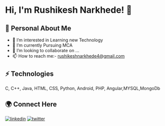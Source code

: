 
# Hi, I'm Rushikesh Narkhede! 👋


## 🚀 Personal About Me
- 👀 I’m interested in Learning new Technology
- 🌱 I’m currently Pursuing MCA
- 💞️ I’m looking to collaborate on ...
- 📫 How to reach me:- rushikeshnarkhede4@gmail.com
## ⚡ Technologies
C, C++, Java, HTML, CSS, Python, Android, PHP, Angular,MYSQL,MongoDb


## 🌍 Connect Here
[![linkedin](https://img.shields.io/badge/linkedin-0A66C2?style=for-the-badge&logo=linkedin&logoColor=white)](https://www.linkedin.com/in/rushikesh-narkhede-96aa5712b?lipi=urn%3Ali%3Apage%3Ad_flagship3_profile_view_base_contact_details%3B4ZTK%2FcbSReWY1W2fO5bygQ%3D%3D)
[![twitter](https://img.shields.io/badge/twitter-1DA1F2?style=for-the-badge&logo=twitter&logoColor=white)](https://twitter.com/RushiNarkhede?t=Y2xbvCY3cdKNoL_sIQf6hQ&s=08)



<!---
RushikeshNarkhedePatil/RushikeshNarkhedePatil is a ✨ special ✨ repository because its `README.md` (this file) appears on your GitHub profile.
You can click the Preview link to take a look at your changes.
--->
